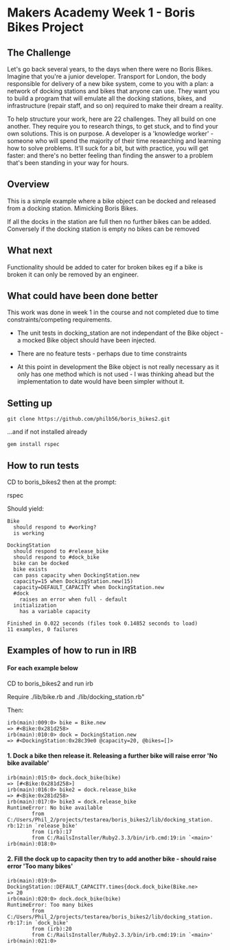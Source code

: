 # Makers Academy Week 1 - Boris Bikes Project

## The Challenge

Let's go back several years, to the days when there were no Boris Bikes. Imagine that you're a junior developer. Transport for London, the body responsible for delivery of a new bike system, come to you with a plan: a network of docking stations and bikes that anyone can use. They want you to build a program that will emulate all the docking stations, bikes, and infrastructure (repair staff, and so on) required to make their dream a reality.

To help structure your work, here are 22 challenges. They all build on one another. They require you to research things, to get stuck, and to find your own solutions. This is on purpose. A developer is a 'knowledge worker' - someone who will spend the majority of their time researching and learning how to solve problems. It'll suck for a bit, but with practice, you will get faster: and there's no better feeling than finding the answer to a problem that's been standing in your way for hours.

## Overview

This is a simple example where a bike object can be docked and released from a docking station. Mimicking Boris Bikes.

If all the docks in the station are full then no further bikes can be added. Conversely if the docking station is empty no bikes can be removed


## What next

Functionality should be added to cater for broken bikes eg if a bike is broken it can only be removed by an engineer.

## What could have been done better

This work was done in week 1 in the course and not completed due to time constraints/competing requirements.

* The unit tests in docking_station are not independant of the Bike object - a mocked Bike object should have been injected.

* There are no feature tests - perhaps due to time constraints

* At this point in development the Bike object is not really necessary as it only has one method which is not used - I was thinking ahead but the implementation to date would have been simpler without it.

## Setting up 
```
git clone https://github.com/philb56/boris_bikes2.git
```
...and if not installed already
```
gem install rspec
```

## How to run tests
CD to boris_bikes2 then at the prompt:

rspec

Should yield:
```
Bike
  should respond to #working?
  is working

DockingStation
  should respond to #release_bike
  should respond to #dock_bike
  bike can be docked
  bike exists
  can pass capacity when DockingStation.new
  capacity=15 when DockingStation.new(15)
  capacity=DEFAULT_CAPACITY when DockingStation.new
  #dock
    raises an error when full - default
  initialization
    has a variable capacity

Finished in 0.022 seconds (files took 0.14852 seconds to load)
11 examples, 0 failures
```

## Examples of how to run in IRB

#### For each example below
CD to boris_bikes2 and run irb

Require ./lib/bike.rb and ./lib/docking_station.rb"

Then:
```
irb(main):009:0> bike = Bike.new
=> #<Bike:0x281d258>
irb(main):010:0> dock = DockingStation.new
=> #<DockingStation:0x28c39e0 @capacity=20, @bikes=[]>
```

#### 1. Dock a bike then release it. Releasing a further bike will raise error 'No bike available'
```
irb(main):015:0> dock.dock_bike(bike)
=> [#<Bike:0x281d258>]
irb(main):016:0> bike2 = dock.release_bike
=> #<Bike:0x281d258>
irb(main):017:0> bike3 = dock.release_bike
RuntimeError: No bike available
        from C:/Users/Phil_2/projects/testarea/boris_bikes2/lib/docking_station.
rb:12:in `release_bike'
        from (irb):17
        from C:/RailsInstaller/Ruby2.3.3/bin/irb.cmd:19:in `<main>'
irb(main):018:0>
```

#### 2. Fill the dock up to capacity then try to add another bike - should raise error 'Too many bikes'
```
irb(main):019:0> DockingStation::DEFAULT_CAPACITY.times{dock.dock_bike(Bike.ne>
=> 20
irb(main):020:0> dock.dock_bike(bike)
RuntimeError: Too many bikes
        from C:/Users/Phil_2/projects/testarea/boris_bikes2/lib/docking_station.
rb:17:in `dock_bike'
        from (irb):20
        from C:/RailsInstaller/Ruby2.3.3/bin/irb.cmd:19:in `<main>'
irb(main):021:0>
```
